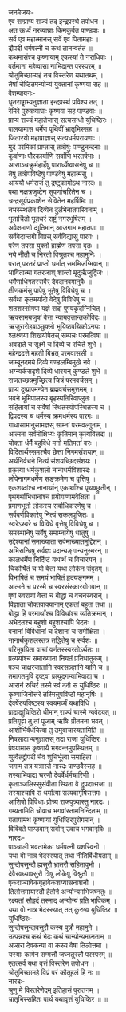 जनमेजयः-  
एवं सम्प्राप्य राज्यं तद् इन्द्रप्रस्थे तपोधन ।  
अत ऊर्ध्वं नरव्याघ्राः किमकुर्वत पाण्डवाः ॥  
सर्व एव महात्मानस् सर्वे एव पितामहाः ।  
द्रौपदी धर्मपत्नी च कथं तानन्वर्तत ॥  
कथमासंश्च कृष्णायाम् एकस्यां ते नराधिपाः ।  
वर्तमाना महेष्वासा नाभिद्यन्त परस्परम् ॥  
श्रोतुमिच्छाम्यहं तत्र विस्तरेण यथातथम् ।  
तेषां चेष्टितमन्योन्यं युक्तानां कृष्णया सह ॥  
वैशम्पायनः-  
धृतराष्ट्राभ्यनुज्ञाता इन्द्रप्रस्थं प्रविश्य तत् ।  
रेमिरे पुरुषव्याघ्राः कृष्णया सह पाण्डवाः ॥  
प्राप्य राज्यं महातेजास् सत्यसन्धो युधिष्ठिरः ।  
पालयामास धर्मेण पृथिवीं भ्रातृभिस्सह ॥  
जितारयो महाप्राज्ञास् सत्यधर्मपरायणाः ।  
मुदं परमिकां प्राप्तास् तत्रोषुः पाण्डुनन्दनाः ॥  
कुर्वाणाः पौरकार्याणि सर्वाणि भरतर्षभाः ।  
आसाञ्चक्रुर्महार्हेषु पारार्ध्येष्वासनेषु च ॥  
तेषु तत्रोपविष्टेषु पाण्डवेषु महात्मसु ।  
आययौ धर्मराजं तु द्रष्टुकामोऽथ नारदः ॥  
पथा नक्षत्रजुष्टेन सुपर्णाचरितेन च ।  
चन्द्रसूर्यप्रकाशेन सेवितेन महर्षिभिः ॥  
नभस्स्थलेन दिव्येन दुर्लभेनातपस्विनाम् ।  
भूतार्चितो भूतधरं राष्ट्रं नगरभूषितम् ।  
अवेक्षमाणो द्युतिमान् आजगाम महातपाः ॥  
सर्ववेदान्तगो विप्रस् सर्वविद्यासु पारगः ।  
परेण तपसा युक्तो ब्राह्मेण तपसा वृतः ॥  
नये नीतौ च निरतो विश्रुतश्च महामुनिः ।  
परात् परतरं प्राप्तो धर्मात् समभिजग्मिवान् ॥  
भावितात्मा गतरजाश् शान्तो मृदुर्ऋजुर्द्विजः ।  
धर्मेणाधिगतस्सर्वैर् देवदानवमानुषैः ॥  
क्षीणकर्मसु पापेषु भूतेषु विविधेषु च ।  
सर्वथा कृतमर्यादो वेदेषु विविधेषु च ॥  
शतशस्सोमपा यज्ञे सदा पुण्यकृदग्निचित् ।  
ऋक्सामयजुषां वेत्ता न्यायवृत्तान्तकोविदः ॥  
ऋजुरारोहबाञ्छुक्लो भूयिष्ठपथिकोऽनघः ।  
श्लक्ष्णया शिखयोपेतस् सम्पन्नः परमत्विषा ॥  
अवदाते च सूक्ष्मे च दिव्ये च रचिते शुभे ।  
महेन्द्रदत्ते महती बिभ्रत् परमवाससी ॥  
जाम्बूनदमये दिव्ये गण्डलम्बिमुखे नवे ।  
अग्न्यर्कसदृशे दिव्ये धारयन् कुण्डले शुभे ॥  
राजतच्छत्रमुच्छ्रित्य चित्रं परमवर्चसम् ।  
प्राप्य दुष्प्रापमन्येन ब्रह्मवर्चसमुत्तमम् ॥  
भवने भूमिपालस्य बृहस्पतिरिवाप्लुतः ॥  
संहितायां च सर्वेषां स्थितस्योपस्थितस्य च ।  
द्विपदस्य च धर्मस्य क्रमधर्मस्य पारगः ॥  
गाधासामानुसामज्ञस् साम्नां परमवल्गुनाम् ।  
आत्मना सर्वमोक्षिभ्यः कृतिमान् कृत्यवित्तदा ॥  
योक्ता र्धर्मै बहुविधे मनो मतिमतां वरः ।  
विदितार्थस्समश्चैव छेत्ता निगमसंशयान् ॥  
अर्थनिर्वचने नित्यं संशयच्छिदसंशयः ।  
प्रकृत्या धर्मकुशलो नानाधर्मविशारदः ॥  
लोपेनागमधर्मेण सङ्क्रमेण च वृत्तिषु ।  
एकशब्दांश्च नानार्थान् एकार्थांश्च पृथक्छ्रुतीन् ।  
पृथगर्थाभिधानांश्च प्रयोगाणामवेक्षिता ॥  
प्रमाणभूतो लोकस्य सर्वाधिकरणेषु च ।  
सर्ववर्णविकारेषु नित्यं सकलपूजितः ॥  
स्वरेऽस्वरे च विविधे वृत्तेषु विविधेषु च ।  
समस्थानेषु सर्वेषु समाम्नायेषु धातुषु ॥  
उद्देश्यानां समाख्याता सर्वमाख्यातमुद्दिशन् ।  
अभिसन्धिषु सर्वज्ञः पदान्यङ्गान्यनुस्मरन् ॥  
कालधर्मेण निर्दिष्टं यथार्थं च विचारयन् ।  
चिकीर्षितं च यो वेत्ता यथा लोकेन संवृतम् ॥  
विभाषितं च समयं भाषितं हृदयङ्गमम् ।  
आत्मने च परस्मै च स्वरसंस्कारयोगवान् ॥  
एषां स्वराणां वेत्ता च बोद्धा च वचनस्वरान् ।  
विज्ञाता चोक्तवाक्यानाम् एकतां बहुतां तथा ॥  
बोद्धा हि परमार्थांश्च विविधांश्च व्यतिक्रमान् ।  
अभेदतश्च बहुशो बहुशश्चापि भेदतः ॥  
वनानां विविधानां च देशानां च समीक्षिता ।  
नानार्थकुशलस्तत्र तद्धितेषु च सर्वशः ॥  
परिभूषयिता वाचां वर्णतस्स्वरतोऽर्थतः ॥  
प्रत्ययांश्च समाख्याता नियतं प्रतिधातुकम् ।  
पञ्च चाक्षरजातानि स्वरसञ्ज्ञानि यानि च ॥  
तमागतमृषिं दृष्ट्वा प्रत्युद्गम्याभिवाद्य च ।  
आसनं रुचिरं तस्मै स्वं ददौ स युधिष्ठिरः ॥  
कृष्णाजिनोत्तरे तस्मिन्नुपविष्टो महानृषिः ॥  
देवर्षेरुपविष्टस्य स्वयमर्घ्यं यथाविधि ।  
प्रादाद्युधिष्ठिरो धीमान् राज्यं चास्मै न्यवेदयत् ॥  
प्रतिगृह्य तु तां पूजाम् ऋषिः प्रीतमना भवत् ।  
आशीर्भिर्वर्धयित्वा तु तमुवाचास्यतामिति ॥  
निषसादाभ्यनुज्ञातस् तदा राजा युधिष्ठिरः ।  
प्रेषयामास कृष्णायै भगवन्तमुपस्थितम् ॥  
श्रुत्वैतद्द्रौपदी चैव शुचिर्भूत्वा समाहिता ।  
जगाम तत्र यत्रास्ते नारदः पाण्डवैस्सह ॥  
तस्याभिवाद्य चरणौ देवर्षेर्धर्मचारिणी ।  
कृताञ्जलिस्सुसंवीता स्थिता वै द्रुपदात्मजा ॥  
तस्याश्चापि स धर्मात्मा सत्यवागृषिसत्तमः ।  
आशिषो विविधाः प्रोच्य राजपुत्र्यास्तु नारदः ।  
गम्यतामिति चोवाच भगवांस्तामनिन्दिताम् ॥  
गतायामथ कृष्णायां युधिष्ठिरपुरोगमान् ।  
विविक्ते पाण्डवान् सर्वान् उवाच भगवानृषिः ॥  
नारदः-  
पाञ्चाली भवतामेका धर्मपत्नी यशस्विनी ।  
यथा वो नात्र भेदस्स्यात् तथा नीतिर्विधीयताम् ॥  
सुन्दोपसुन्दौ ह्यसुरौ भ्रातरौ सहितावुभौ ।  
देवैरवध्यावसुरौ त्रिषु लोकेषु विश्रुतौ ॥  
एकराज्यावेकगृहावेकशय्यासनाशनौ ।  
तिलोत्तमायास्तौ हेतोर्न अन्योन्यमभिजघ्नतुः ॥  
रक्ष्यतां सौहृदं तस्माद् अन्योन्यं प्रति भाविकम् ।  
यथा वो नात्र भेदस्स्यात् तत् कुरुष्व युधिष्ठिर ॥  
युधिष्ठिरः-  
सुन्दोपसुन्दावसुरौ कस्य पुत्रौ महामुने ।  
उत्पन्नश्च कथं भेदः कथं चान्योन्यमघ्नताम् ॥  
अप्सरा देवकन्या वा कस्य वैषा तिलोत्तमा ।  
यस्याः कामेन सम्मत्तौ जघ्नतुस्तौ परस्परम् ॥  
एतत्सर्वं यथा वृत्तं विस्तरेण तपोधन ।  
श्रोतुमिच्छामहे विप्रं परं कौतूहलं हि नः ॥   
नारदः-  
श्रुणु मे विस्तरेणेदम् इतिहासं पुरातनम् ।  
भ्रातृभिस्सहितः पार्थ यथावृत्तं युधिष्ठिर ॥ ॥  
